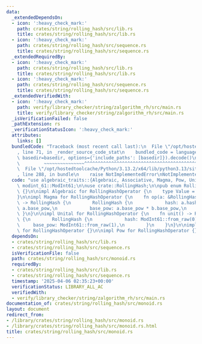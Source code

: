 ```yaml
---
data:
  _extendedDependsOn:
  - icon: ':heavy_check_mark:'
    path: crates/string/rolling_hash/src/lib.rs
    title: crates/string/rolling_hash/src/lib.rs
  - icon: ':heavy_check_mark:'
    path: crates/string/rolling_hash/src/sequence.rs
    title: crates/string/rolling_hash/src/sequence.rs
  _extendedRequiredBy:
  - icon: ':heavy_check_mark:'
    path: crates/string/rolling_hash/src/lib.rs
    title: crates/string/rolling_hash/src/lib.rs
  - icon: ':heavy_check_mark:'
    path: crates/string/rolling_hash/src/sequence.rs
    title: crates/string/rolling_hash/src/sequence.rs
  _extendedVerifiedWith:
  - icon: ':heavy_check_mark:'
    path: verify/library_checker/string/zalgorithm_rh/src/main.rs
    title: verify/library_checker/string/zalgorithm_rh/src/main.rs
  _isVerificationFailed: false
  _pathExtension: rs
  _verificationStatusIcon: ':heavy_check_mark:'
  attributes:
    links: []
  bundledCode: "Traceback (most recent call last):\n  File \"/opt/hostedtoolcache/Python/3.13.2/x64/lib/python3.13/site-packages/onlinejudge_verify/documentation/build.py\"\
    , line 71, in _render_source_code_stat\n    bundled_code = language.bundle(stat.path,\
    \ basedir=basedir, options={'include_paths': [basedir]}).decode()\n          \
    \         ~~~~~~~~~~~~~~~^^^^^^^^^^^^^^^^^^^^^^^^^^^^^^^^^^^^^^^^^^^^^^^^^^^^^^^^^^^^^^^^^^\n\
    \  File \"/opt/hostedtoolcache/Python/3.13.2/x64/lib/python3.13/site-packages/onlinejudge_verify/languages/rust.py\"\
    , line 288, in bundle\n    raise NotImplementedError\nNotImplementedError\n"
  code: "use algebraic_traits::{Algebraic, Associative, Magma, Pow, Unital};\nuse\
    \ modint_61::ModInt61;\n\nuse crate::RollingHash;\n\npub enum RollingHashOperator\
    \ {}\n\nimpl Algebraic for RollingHashOperator {\n    type Value = RollingHash;\n\
    }\n\nimpl Magma for RollingHashOperator {\n    fn op(a: &RollingHash, b: &RollingHash)\
    \ -> RollingHash {\n        RollingHash {\n            hash: a.hash + b.hash *\
    \ a.base_pow,\n            base_pow: a.base_pow * b.base_pow,\n        }\n   \
    \ }\n}\n\nimpl Unital for RollingHashOperator {\n    fn unit() -> RollingHash\
    \ {\n        RollingHash {\n            hash: ModInt61::from_raw(0),\n       \
    \     base_pow: ModInt61::from_raw(1),\n        }\n    }\n}\n\nimpl Associative\
    \ for RollingHashOperator {}\n\nimpl Pow for RollingHashOperator {}\n"
  dependsOn:
  - crates/string/rolling_hash/src/lib.rs
  - crates/string/rolling_hash/src/sequence.rs
  isVerificationFile: false
  path: crates/string/rolling_hash/src/monoid.rs
  requiredBy:
  - crates/string/rolling_hash/src/lib.rs
  - crates/string/rolling_hash/src/sequence.rs
  timestamp: '2025-04-06 02:35:23+00:00'
  verificationStatus: LIBRARY_ALL_AC
  verifiedWith:
  - verify/library_checker/string/zalgorithm_rh/src/main.rs
documentation_of: crates/string/rolling_hash/src/monoid.rs
layout: document
redirect_from:
- /library/crates/string/rolling_hash/src/monoid.rs
- /library/crates/string/rolling_hash/src/monoid.rs.html
title: crates/string/rolling_hash/src/monoid.rs
---
```

